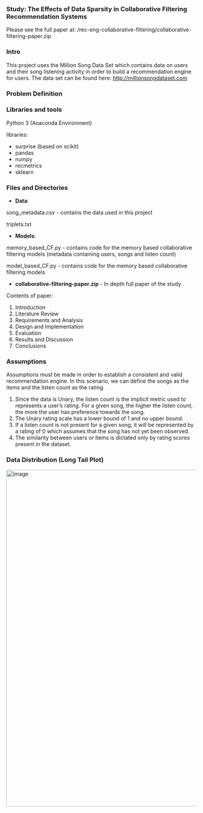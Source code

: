 ### Study: The Effects of Data Sparsity in Collaborative Filtering Recommendation Systems

Please see the full paper at: /rec-eng-collaborative-filtering/collaborative-filtering-paper.zip

### Intro
This project uses the Million Song Data Set which contains data on users and their song listening activity in order to build a recommendation engine for users. The data set can be found here: http://millionsongdataset.com

### Problem Definition

### Libraries and tools

Python 3 (Anaconda Environment)

libraries:
- surprise (based on scikit)
- pandas 
- numpy
- recmetrics
- sklearn

### Files and Directories

- **Data**:

song_metadata.csv - contains the data used in this project

triplets.txt

- **Models**:

memory_based_CF.py - contains code for the memory based collaborative filtering models (metadata containing users, songs and listen count) 

model_based_CF.py - contains code for the memory based collaborative filtering models

- **collaborative-filtering-paper.zip** - In depth full paper of the study 

Contents of paper:
1) Introduction
2) Literature Review
3) Requirements and Analysis
4) Design and Implementation
5) Evaluation
6) Results and Discussion
7) Conclusions

### Assumptions

Assumptions must be made in order to establish a consistent and valid recommendation engine. In this scenario, we can define the songs as the items and the listen count as the rating.
1) Since the data is Unary, the listen count is the implicit metric used to represents a user’s rating. For a given song, the higher the listen count, the more the user has preference towards the song.
2)  The Unary rating scale has a lower bound of 1 and no upper bound.
3)  If a listen count is not present for a given song, it will be represented by a rating of 0 which assumes that the song has not yet been observed.
4)  The similarity between users or items is dictated only by rating scores present in the
dataset.

### Data Distribution (Long Tail Plot)

<img width="891" alt="image" src="https://user-images.githubusercontent.com/23408575/110372950-d6846900-8046-11eb-9d42-050f208d921f.png">


